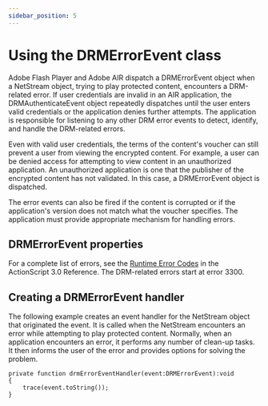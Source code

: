 ```yaml
---
sidebar_position: 5
---
```


# Using the DRMErrorEvent class

Adobe Flash Player and Adobe AIR dispatch a DRMErrorEvent object when a
NetStream object, trying to play protected content, encounters a DRM-related
error. If user credentials are invalid in an AIR application, the
DRMAuthenticateEvent object repeatedly dispatches until the user enters valid
credentials or the application denies further attempts. The application is
responsible for listening to any other DRM error events to detect, identify, and
handle the DRM-related errors.

Even with valid user credentials, the terms of the content's voucher can still
prevent a user from viewing the encrypted content. For example, a user can be
denied access for attempting to view content in an unauthorized application. An
unauthorized application is one that the publisher of the encrypted content has
not validated. In this case, a DRMErrorEvent object is dispatched.

The error events can also be fired if the content is corrupted or if the
application's version does not match what the voucher specifies. The application
must provide appropriate mechanism for handling errors.

## DRMErrorEvent properties

For a complete list of errors, see the
[Runtime Error Codes](https://help.adobe.com/en_US/FlashPlatform/reference/actionscript/3/runtimeErrors.html)
in the ActionScript 3.0 Reference. The DRM-related errors start at error 3300.

## Creating a DRMErrorEvent handler

The following example creates an event handler for the NetStream object that
originated the event. It is called when the NetStream encounters an error while
attempting to play protected content. Normally, when an application encounters
an error, it performs any number of clean-up tasks. It then informs the user of
the error and provides options for solving the problem.

    private function drmErrorEventHandler(event:DRMErrorEvent):void
    {
    	trace(event.toString());
    }
